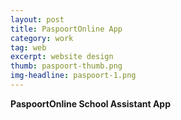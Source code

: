 ```yaml
---
layout: post
title: PaspoortOnline App
category: work
tag: web
excerpt: website design
thumb: paspoort-thumb.png
img-headline: paspoort-1.png
---
```


<div class=txt>
<p>
    <strong>PaspoortOnline School Assistant App</strong>

</p>

</div>
